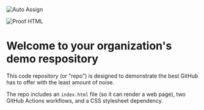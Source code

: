 ![Auto Assign](https://github.com/Api-Fakirleri/demo-repository/actions/workflows/auto-assign.yml/badge.svg)

![Proof HTML](https://github.com/Api-Fakirleri/demo-repository/actions/workflows/proof-html.yml/badge.svg)

# Welcome to your organization's demo respository
This code repository (or "repo") is designed to demonstrate the best GitHub has to offer with the least amount of noise.

The repo includes an `index.html` file (so it can render a web page), two GitHub Actions workflows, and a CSS stylesheet dependency.
